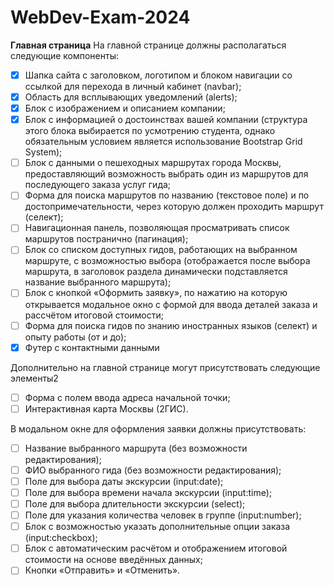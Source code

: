 # WebDev-Exam-2024

**Главная страница**
На главной странице должны располагаться следующие компоненты:
- [x] Шапка сайта с заголовком, логотипом и блоком навигации со ссылкой для перехода в
личный кабинет (navbar);
- [x] Область для всплывающих уведомлений (alerts);
- [x] Блок с изображением и описанием компании;
- [x] Блок с информацией о достоинствах вашей компании (структура этого блока
выбирается по усмотрению студента, однако обязательным условием является
использование Bootstrap Grid System);
- [ ] Блок с данными о пешеходных маршрутах города Москвы, предоставляющий
возможность выбрать один из маршрутов для последующего заказа услуг гида;
- [ ] Форма для поиска маршрутов по названию (текстовое поле) и по
достопримечательности, через которую должен проходить маршрут (селект);
- [ ] Навигационная панель, позволяющая просматривать список маршрутов постранично
(пагинация);
- [ ] Блок со списком доступных гидов, работающих на выбранном маршруте, с
возможностью выбора (отображается после выбора маршрута, в заголовок раздела
динамически подставляется название выбранного маршрута);
- [ ] Блок с кнопкой «Оформить заявку», по нажатию на которую открывается модальное
окно с формой для ввода деталей заказа и рассчётом итоговой стоимости;
- [ ] Форма для поиска гидов по знанию иностранных языков (селект) и опыту работы (от
и до);
- [x] Футер с контактными данными

Дополнительно на главной странице могут присутствовать следующие элементы2
- [ ] Форма с полем ввода адреса начальной точки;
- [ ] Интерактивная карта Москвы (2ГИС).

В модальном окне для оформления заявки должны присутствовать:
- [ ] Название выбранного маршрута (без возможности редактирования);
- [ ] ФИО выбранного гида (без возможности редактирования);
- [ ] Поле для выбора даты экскурсии (input:date);
- [ ] Поле для выбора времени начала экскурсии (input:time);
- [ ] Поле для выбора длительности экскурсии (select);
- [ ] Поле для указания количества человек в группе (input:number);
- [ ] Блок с возможностью указать дополнительные опции заказа (input:checkbox);
- [ ] Блок с автоматическим расчётом и отображением итоговой стоимости на основе
введённых данных;
- [ ] Кнопки «Отправить» и «Отменить».
